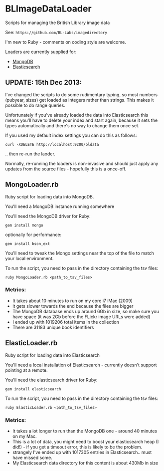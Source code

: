 BLImageDataLoader
=================

Scripts for managing the British Library image data

See: `https://github.com/BL-Labs/imagedirectory`

I'm new to Ruby - comments on coding style are welcome.

Loaders are currently supplied for:

- [MongoDB](#mongodb)
- [Elasticsearch](#elasticsearch)

UPDATE: 15th Dec 2013:
-----------------

I've changed  the scripts to do some rudimentary typing, so most numbers (pubyear, sizes)
get loaded as integers rather than strings. This makes it possible to do range queries.

Unfortunately if you've already loaded the data into Elasticsearch this means
you'll have to delete your index and start again, because it sets the types automatically
and there's no way to change them once set.

If you used my default index settings you can do this as follows:

    curl -XDELETE http://localhost:9200/bldata

.. then re-run the laoder.

Normally, re-running the loaders is non-invasive and should just apply any updates from
the source files - hopefully this is a once-off.


<a name='mongodb'></a>
MongoLoader.rb
--------------

Ruby script for loading data into MongoDB.

You'll need a MongoDB instance running somewhere

You'll need the MongoDB driver for Ruby:

    gem install mongo
    
optionally for performance: 

    gem install bson_ext 

You'll need to tweak the Mongo settings near the top of the file to match your
local environment.

To run the script, you need to pass in the directory containing the tsv files:

    ruby MongoLoader.rb <path_to_tsv_files>

### Metrics:
- It takes about 10 minutes to run on my core i7 iMac (2009) 
- it gets slower towards the end because the files are bigger
- The MongoDB database ends up around 6Gb in size, 
so make sure you have space (it was 2Gb before the FLickr image URLs were added)
- I ended up with 1019206 total items in the collection
- There are 31183 unique book identifiers

<a name='elasticsearch'></a>
ElasticLoader.rb
----------------

Ruby script for loading data into Elasticsearch

You'll need a local installation of Elasticsearch - currently doesn't support pointing
at a remote.

You'll need the elasticsearch driver for Ruby:

    gem install elasticsearch
    
To run the script, you need to pass in the directory containing the tsv files:

    ruby ElasticLoader.rb <path_to_tsv_files>

### Metrics:
- It takes a lot longer to run than the MongoDB one - around 40 minutes on my Mac.
- This is a lot of data, you might need to boost your elasticsearch heap (I did!) - if 
you get a timeout error, this is likely to be the problem.
- strangely I've ended up with 1017305 entries in Elasticsearch.. must have missed some.
- My Elasticsearch data directory for this content is about 430Mb in size


